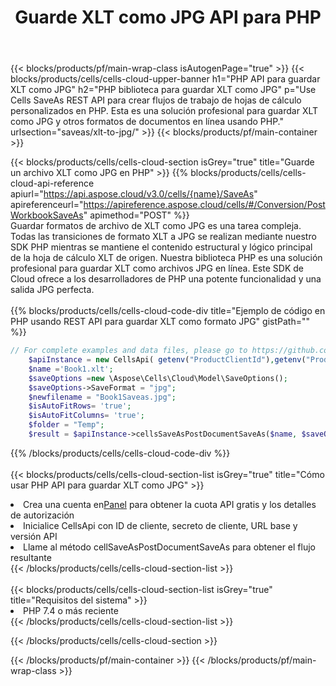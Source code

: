 ﻿---
title:  Guarde XLT como JPG API para PHP
description:  API y SDK en la nube para Microsoft Excel y OpenOffice Calc. Convierta la hoja de cálculo a otro archivo de formato.
url: /sv/php/saveas/xlt-to-jpg/
---
{{< blocks/products/pf/main-wrap-class isAutogenPage="true" >}}
{{< blocks/products/cells/cells-cloud-upper-banner h1="PHP API para guardar XLT como JPG" h2="PHP biblioteca para guardar XLT como JPG" p="Use Cells SaveAs REST API para crear flujos de trabajo de hojas de cálculo personalizados en PHP. Esta es una solución profesional para guardar XLT como JPG y otros formatos de documentos en línea usando PHP." urlsection="saveas/xlt-to-jpg/" >}}
{{< blocks/products/pf/main-container >}}

{{< blocks/products/cells/cells-cloud-section isGrey="true" title="Guarde un archivo XLT como JPG en PHP" >}}
{{% blocks/products/cells/cells-cloud-api-reference apiurl="https://api.aspose.cloud/v3.0/cells/{name}/SaveAs" apireferenceurl="https://apireference.aspose.cloud/cells/#/Conversion/PostWorkbookSaveAs" apimethod="POST" %}}
<br/>
Guardar formatos de archivo de XLT como JPG es una tarea compleja. Todas las transiciones de formato XLT a JPG se realizan mediante nuestro SDK PHP mientras se mantiene el contenido estructural y lógico principal de la hoja de cálculo XLT de origen. Nuestra biblioteca PHP es una solución profesional para guardar XLT como archivos JPG en línea. Este SDK de Cloud ofrece a los desarrolladores de PHP una potente funcionalidad y una salida JPG perfecta.
<br/>
<br/>
{{% blocks/products/cells/cells-cloud-code-div title="Ejemplo de código en PHP usando REST API para guardar XLT como formato JPG" gistPath="" %}}
  
```php
// For complete examples and data files, please go to https://github.com/aspose-cells-cloud/aspose-cells-cloud-php/
    $apiInstance = new CellsApi( getenv("ProductClientId"),getenv("ProductClientSecret") );
    $name ='Book1.xlt';
    $saveOptions =new \Aspose\Cells\Cloud\Model\SaveOptions();
    $saveOptions->SaveFormat = "jpg";
    $newfilename = "Book1Saveas.jpg";
    $isAutoFitRows= 'true';
    $isAutoFitColumns= 'true';
    $folder = "Temp";
    $result = $apiInstance->cellsSaveAsPostDocumentSaveAs($name, $saveOptions, $newfilename,$isAutoFitRows, $isAutoFitColumns, $folder);
```
  
{{% /blocks/products/cells/cells-cloud-code-div %}}
<br/>
<br/>
{{< blocks/products/cells/cells-cloud-section-list isGrey="true" title="Cómo usar PHP API para guardar XLT como JPG" >}}
<li> Crea una cuenta en<a href="https://dashboard.aspose.cloud/">Panel</a> para obtener la cuota API gratis y los detalles de autorización</li>
<li>Inicialice CellsApi con ID de cliente, secreto de cliente, URL base y versión API</li>
<li>Llame al método cellSaveAsPostDocumentSaveAs para obtener el flujo resultante</li>
{{< /blocks/products/cells/cells-cloud-section-list >}}
<br/>
<br/>
{{< blocks/products/cells/cells-cloud-section-list isGrey="true" title="Requisitos del sistema" >}}
<li>PHP 7.4 o más reciente</li>
{{< /blocks/products/cells/cells-cloud-section-list >}}

{{< /blocks/products/cells/cells-cloud-section >}}

{{< /blocks/products/pf/main-container >}}
{{< /blocks/products/pf/main-wrap-class >}}
